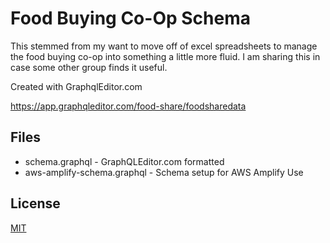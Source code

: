 # Food Buying Co-Op Schema

This stemmed from my want to move off of excel spreadsheets to manage the food buying co-op into something a little more fluid.  I am sharing this in case some other group finds it useful.

Created with GraphqlEditor.com

https://app.graphqleditor.com/food-share/foodsharedata

## Files
* schema.graphql - GraphQLEditor.com formatted
* aws-amplify-schema.graphql - Schema setup for AWS Amplify Use

## License

[MIT](https://github.com/swbullis/food-group-buy-coop-qgl-schema/blob/master/LICENSE)

